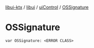 [libui-ktx](../../index.md) / [libui](../index.md) / [uiControl](index.md) / [OSSignature](./-o-s-signature.md)

# OSSignature

`var OSSignature: <ERROR CLASS>`